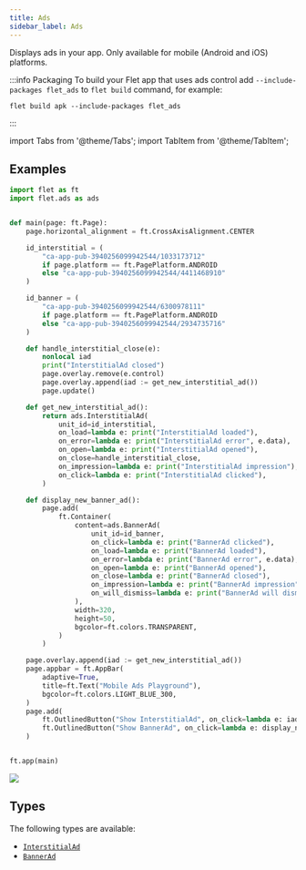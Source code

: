 ```yaml
---
title: Ads
sidebar_label: Ads
---
```


Displays ads in your app. Only available for mobile (Android and iOS) platforms.

:::info Packaging
To build your Flet app that uses ads control add `--include-packages flet_ads` to `flet build` command, for
example:

```
flet build apk --include-packages flet_ads
```
:::

import Tabs from '@theme/Tabs';
import TabItem from '@theme/TabItem';

## Examples

<Tabs groupId="language">
  <TabItem value="python" label="Python" default>

```python
import flet as ft
import flet.ads as ads


def main(page: ft.Page):
    page.horizontal_alignment = ft.CrossAxisAlignment.CENTER

    id_interstitial = (
        "ca-app-pub-3940256099942544/1033173712"
        if page.platform == ft.PagePlatform.ANDROID
        else "ca-app-pub-3940256099942544/4411468910"
    )

    id_banner = (
        "ca-app-pub-3940256099942544/6300978111"
        if page.platform == ft.PagePlatform.ANDROID
        else "ca-app-pub-3940256099942544/2934735716"
    )

    def handle_interstitial_close(e):
        nonlocal iad
        print("InterstitialAd closed")
        page.overlay.remove(e.control)
        page.overlay.append(iad := get_new_interstitial_ad())
        page.update()

    def get_new_interstitial_ad():
        return ads.InterstitialAd(
            unit_id=id_interstitial,
            on_load=lambda e: print("InterstitialAd loaded"),
            on_error=lambda e: print("InterstitialAd error", e.data),
            on_open=lambda e: print("InterstitialAd opened"),
            on_close=handle_interstitial_close,
            on_impression=lambda e: print("InterstitialAd impression"),
            on_click=lambda e: print("InterstitialAd clicked"),
        )

    def display_new_banner_ad():
        page.add(
            ft.Container(
                content=ads.BannerAd(
                    unit_id=id_banner,
                    on_click=lambda e: print("BannerAd clicked"),
                    on_load=lambda e: print("BannerAd loaded"),
                    on_error=lambda e: print("BannerAd error", e.data),
                    on_open=lambda e: print("BannerAd opened"),
                    on_close=lambda e: print("BannerAd closed"),
                    on_impression=lambda e: print("BannerAd impression"),
                    on_will_dismiss=lambda e: print("BannerAd will dismiss"),
                ),
                width=320,
                height=50,
                bgcolor=ft.colors.TRANSPARENT,
            )
        )

    page.overlay.append(iad := get_new_interstitial_ad())
    page.appbar = ft.AppBar(
        adaptive=True,
        title=ft.Text("Mobile Ads Playground"),
        bgcolor=ft.colors.LIGHT_BLUE_300,
    )
    page.add(
        ft.OutlinedButton("Show InterstitialAd", on_click=lambda e: iad.show()),
        ft.OutlinedButton("Show BannerAd", on_click=lambda e: display_new_banner_ad()),
    )


ft.app(main)
```

  </TabItem>
</Tabs>
<img src="/img/docs/controls/ads/ads.gif" className="screenshot-20" />

## Types

The following types are available:

 - [`InterstitialAd`](/docs/controls/interstitialad)
 - [`BannerAd`](/docs/controls/bannerad)